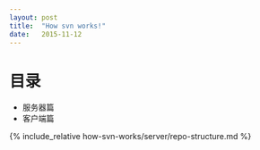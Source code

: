 ```yaml
---
layout: post
title:  "How svn works!"
date:   2015-11-12
---
```


# 目录

* 服务器篇
* 客户端篇

{% include_relative how-svn-works/server/repo-structure.md %}

